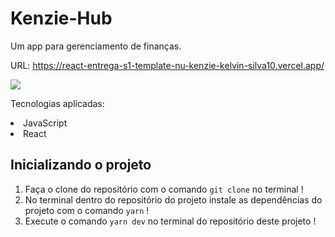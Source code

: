 # Kenzie-Hub

Um app para gerenciamento de finanças. 

URL: https://react-entrega-s1-template-nu-kenzie-kelvin-silva10.vercel.app/

<img src='https://my-portfolio-kappa-jade.vercel.app/static/media/Kenzie-Hub.cf38aa05b17dad7ed5f1.png'/> 

Tecnologias aplicadas: 

<li>JavaScript</li>
<li>React</li>

<h2>Inicializando o projeto</h2>

1) Faça o clone do repositório com o comando `git clone` no terminal !
2) No terminal dentro do repositório do projeto instale as dependências do projeto com o comando `yarn` !
3) Execute o comando `yarn dev` no terminal do repositório deste projeto !
